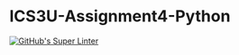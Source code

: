 # ICS3U-Assignment4-Python

[![GitHub's Super Linter](https://github.com/Huzaifa-Khalid-2/ICS3U-Assignment4-Python/workflows/GitHub's%20Super%20Linter/badge.svg)](https://github.com/Huzaifa-Khalid-2/ICS3U-Assignment4-Python/actions)
